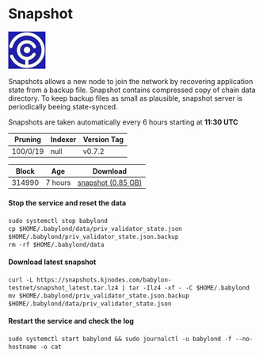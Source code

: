 # Snapshot

![](https://raw.githubusercontent.com/kj89/cosmos-images/main/logos/babylon.png)

Snapshots allows a new node to join the network by recovering application state from a backup file. Snapshot contains compressed copy of chain data directory. To keep backup files as small as plausible, snapshot server is periodically beeing state-synced.

Snapshots are taken automatically every 6 hours starting at **11:30 UTC**

| Pruning  | Indexer | Version Tag |
| -------- | ------- | ----------- |
| 100/0/19 | null    | v0.7.2      |

| Block  | Age     | Download                                                                                     |
| ------ | ------- | -------------------------------------------------------------------------------------------- |
| 314990 | 7 hours | [snapshot (0.85 GB)](https://snapshots.kjnodes.com/babylon-testnet/snapshot\_latest.tar.lz4) |

#### Stop the service and reset the data <a href="#stop-the-service-and-reset-the-data" id="stop-the-service-and-reset-the-data"></a>

```
sudo systemctl stop babylond
cp $HOME/.babylond/data/priv_validator_state.json $HOME/.babylond/priv_validator_state.json.backup
rm -rf $HOME/.babylond/data
```

#### Download latest snapshot <a href="#download-latest-snapshot" id="download-latest-snapshot"></a>

```
curl -L https://snapshots.kjnodes.com/babylon-testnet/snapshot_latest.tar.lz4 | tar -Ilz4 -xf - -C $HOME/.babylond
mv $HOME/.babylond/priv_validator_state.json.backup $HOME/.babylond/data/priv_validator_state.json
```

#### Restart the service and check the log <a href="#restart-the-service-and-check-the-log" id="restart-the-service-and-check-the-log"></a>

```
sudo systemctl start babylond && sudo journalctl -u babylond -f --no-hostname -o cat
```
